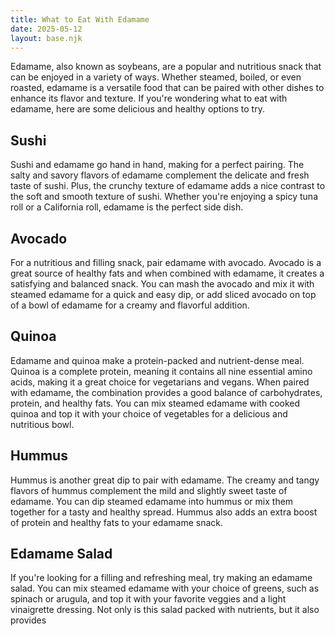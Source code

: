 ```yaml
---
title: What to Eat With Edamame
date: 2025-05-12
layout: base.njk
---
```


Edamame, also known as soybeans, are a popular and nutritious snack that can be enjoyed in a variety of ways. Whether steamed, boiled, or even roasted, edamame is a versatile food that can be paired with other dishes to enhance its flavor and texture. If you're wondering what to eat with edamame, here are some delicious and healthy options to try.

## Sushi

Sushi and edamame go hand in hand, making for a perfect pairing. The salty and savory flavors of edamame complement the delicate and fresh taste of sushi. Plus, the crunchy texture of edamame adds a nice contrast to the soft and smooth texture of sushi. Whether you're enjoying a spicy tuna roll or a California roll, edamame is the perfect side dish.

## Avocado

For a nutritious and filling snack, pair edamame with avocado. Avocado is a great source of healthy fats and when combined with edamame, it creates a satisfying and balanced snack. You can mash the avocado and mix it with steamed edamame for a quick and easy dip, or add sliced avocado on top of a bowl of edamame for a creamy and flavorful addition.

## Quinoa

Edamame and quinoa make a protein-packed and nutrient-dense meal. Quinoa is a complete protein, meaning it contains all nine essential amino acids, making it a great choice for vegetarians and vegans. When paired with edamame, the combination provides a good balance of carbohydrates, protein, and healthy fats. You can mix steamed edamame with cooked quinoa and top it with your choice of vegetables for a delicious and nutritious bowl.

## Hummus

Hummus is another great dip to pair with edamame. The creamy and tangy flavors of hummus complement the mild and slightly sweet taste of edamame. You can dip steamed edamame into hummus or mix them together for a tasty and healthy spread. Hummus also adds an extra boost of protein and healthy fats to your edamame snack.

## Edamame Salad

If you're looking for a filling and refreshing meal, try making an edamame salad. You can mix steamed edamame with your choice of greens, such as spinach or arugula, and top it with your favorite veggies and a light vinaigrette dressing. Not only is this salad packed with nutrients, but it also provides